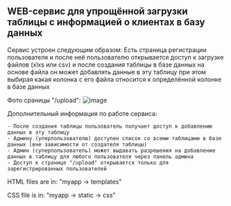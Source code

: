 ## WEB-сервис для упрощённой загрузки таблицы с информацией о клиентах в базу данных

  Сервис устроен следующим образом: Есть страница регистрации пользователя и после неё пользователю открывается доступ к загрузке файлов (xlxs или csv) и после создания таблицы в базе данных на основе файла он может добавлять данные в эту таблицу при этом выбирая какая колонка с его файла относится к определённой колонке в базе данных
  
  Фото сраницы "/upload":
  ![image](https://github.com/user-attachments/assets/1cf1d899-5b21-415b-a22e-c4c8888addd0)
  
  Дополнительный информация по работе сервиса:
  
    - После создания таблицы пользователь получает доступ к добавлению данных в эту таблицу
    - Админу (уперпользователю) доступен список со всеми таблицами в базе данных (вне зависимости от создателя таблицы)
    - Админ (суперпользователь) может выдавать разрешения на добавление данных в таблицу для любого пользователя через панель админа
    - Доступ к странице "/upload" открывается только для зарегистрированных пользователей



HTML files are in: "myapp -> templates"

CSS file is in: "myapp -> static -> css"
